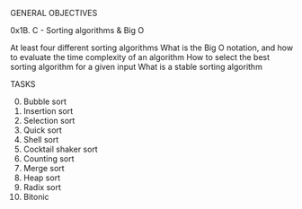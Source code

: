 GENERAL OBJECTIVES

0x1B. C - Sorting algorithms & Big O

At least four different sorting algorithms
What is the Big O notation, and how to evaluate the time complexity of an algorithm
How to select the best sorting algorithm for a given input
What is a stable sorting algorithm

TASKS

0. Bubble sort
1. Insertion sort
2. Selection sort
3. Quick sort
4. Shell sort
5. Cocktail shaker sort
6. Counting sort
7. Merge sort
8. Heap sort
9. Radix sort
10. Bitonic 
